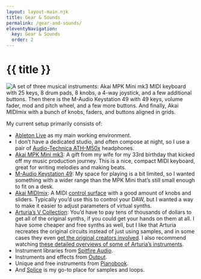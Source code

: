 ```yaml
---
layout: layout-main.njk
title: Gear & Sounds
permalink: /gear-and-sounds/
eleventyNavigation:
  key: Gear & Sounds
  order: 2
---
```


# {{ title }}

<div class="text-center">
  <img class="img-fluid" src="/assets/images/gear.png" alt="A set of three musical instruments: Akai MPK Mini mk3 MIDI keyboard with 25 keys, 8 drum pads, 8 knobs, a 4-way joystick, and a few additional buttons. Then there is the M-Audio Keystation 49 with 49 keys, volume fader, mod and pitch wheel, and a few more buttons. And finally, Akai MIDImix with a bunch of knobs, faders, and buttons aligned in grids." title="Akai MPK Mini mk3, M-Audio Keystation 49, and Akai MIDImix" />
</div>

<div class="container my-5">

My current setup primarily consists of:

- [Ableton Live](https://www.ableton.com/) as my main working environment.
- I don’t have a dedicated studio, and often compose at night, so I use a pair of [Audio-Technica ATH-M50x](https://www.audio-technica.com/en-us/ath-m50x) headphones.
- [Akai MPK Mini mk3](https://www.akaipro.com/mpk-mini-mk3): A gift from my wife for my 33rd birthday that kicked off my music production journey. This is a nice, compact MIDI keyboard, great for writing melodies and making beats.
- [M-Audio Keystation 49](https://www.m-audio.com/products/view/keystation-49): My space for playing is a bit limited, so I wanted something with a wider range than the MPK Mini that’s still small enough to fit on a desk.
- [Akai MIDImix](https://www.akaipro.com/midimix): A MIDI [control surface](https://en.wikipedia.org/wiki/Audio_control_surface) with a good amount of knobs and sliders. Typically you’d use this to control your DAW, but I wanted a way to make it easier to adjust parameters of virtual synths.
- [Arturia’s V Collection](https://www.arturia.com/products/analog-classics/v-collection/overview#en): You’d have to pay tens of thousands of dollars to get all of the original synths, if you could get your hands on them at all. I have some cheaper and free synths as well, but I like that Arturia recreates the original circuits instead of just using samples, and in some cases they even [get the original creators involved](https://www.arturia.com/products/analog-classics/mini-v/overview). I also recommend watching [these detailed overviews of some of Arturia’s instruments](https://www.youtube.com/channel/UC1JLtclHvZbfZTfBoo-6uug/playlists?view=50&sort=dd&shelf_id=5).
- Instrument libraries from [Spitfire Audio](https://spitfireaudio.com/).
- Instruments and effects from [Output](https://output.com/).
- Unique and free instruments from [Pianobook](https://www.pianobook.co.uk/).
- And [Splice](https://splice.com/) is my go-to place for samples and loops.

</div>
